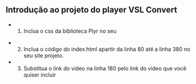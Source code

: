 ## Introdução ao projeto do player VSL Convert
* 1. Inclua o css da biblioteca Plyr no seu <head>
>> <link rel="stylesheet" href="https://cdn.plyr.io/3.6.8/plyr.css" />

* 2. Inclua o código do index.html apartir da linha 80 até a linha 380 no seu site projeto.

* 3. Substitua o link do video na linha 180 pelo link do video que você quiser incluir
>> <source src="https://s3.vslconvert.com/vsl/COSTA%20RICA%20IN%204K%2060fps%20HDR%20%28ULTRA%20HD%29.mp4" type="video/mp4" />